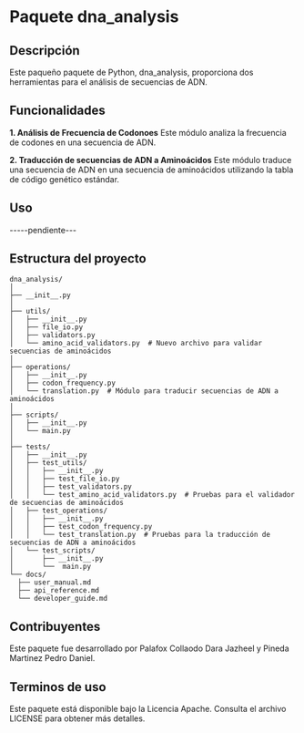 # Paquete dna_analysis

## Descripción
Este paqueño paquete de Python, dna_analysis, proporciona dos  herramientas para el análisis de secuencias de ADN.

## Funcionalidades


**1. Análisis de Frecuencia de Codonoes**
Este módulo analiza la frecuencia de codones en una secuencia de ADN.

**2. Traducción de secuencias de ADN a Aminoácidos**
Este módulo traduce una secuencia de ADN en una secuencia de aminoácidos utilizando la tabla de código genético estándar.

## Uso
-----pendiente---

## Estructura del proyecto
```
dna_analysis/
│
├── __init__.py
│
├── utils/
│   ├── __init__.py
│   ├── file_io.py
│   ├── validators.py
│   └── amino_acid_validators.py  # Nuevo archivo para validar secuencias de aminoácidos
│
├── operations/
│   ├── __init__.py
│   ├── codon_frequency.py
│   └── translation.py  # Módulo para traducir secuencias de ADN a aminoácidos
│
├── scripts/
│   ├── __init__.py
│   └── main.py
│
├── tests/
│   ├── __init__.py
│   ├── test_utils/
│   │   ├── __init__.py
│   │   ├── test_file_io.py
│   │   ├── test_validators.py
│   │   └── test_amino_acid_validators.py  # Pruebas para el validador de secuencias de aminoácidos
│   ├── test_operations/
│   │   ├── __init__.py
│   │   ├── test_codon_frequency.py
│   │   └── test_translation.py  # Pruebas para la traducción de secuencias de ADN a aminoácidos
│   └── test_scripts/
│       ├── __init__.py
│       └──  main.py
└── docs/
  ├── user_manual.md
  ├── api_reference.md
  └── developer_guide.md
```
## Contribuyentes
Este paquete fue desarrollado por Palafox Collaodo Dara Jazheel y Pineda Martinez Pedro Daniel.

## Terminos de uso
Este paquete está disponible bajo la Licencia Apache. Consulta el archivo LICENSE para obtener más detalles.

